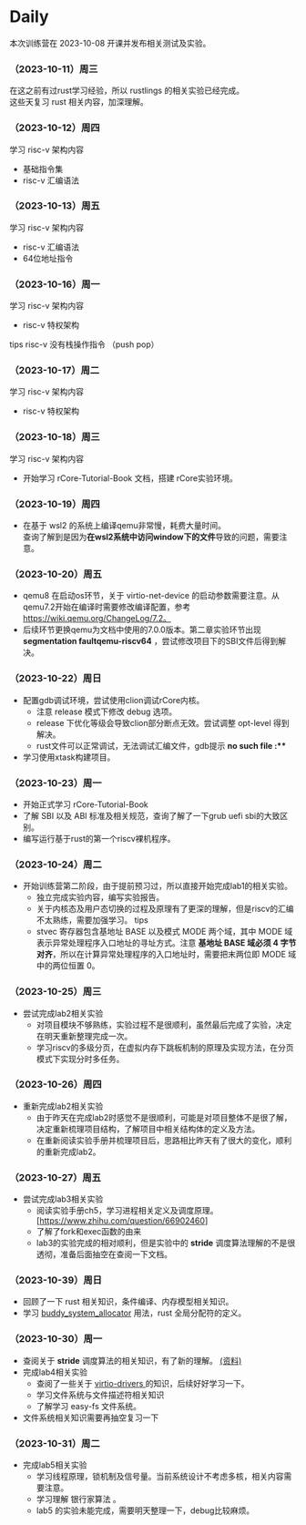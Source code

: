 # Daily
本次训练营在 2023-10-08 开课并发布相关测试及实验。

### （2023-10-11）周三
在这之前有过rust学习经验，所以 rustlings 的相关实验已经完成。<br />
这些天复习 rust 相关内容，加深理解。

### （2023-10-12）周四
学习 risc-v 架构内容
- 基础指令集
- risc-v 汇编语法

### （2023-10-13）周五
学习 risc-v 架构内容
- risc-v 汇编语法
- 64位地址指令

### （2023-10-16）周一
学习 risc-v 架构内容
- risc-v 特权架构

tips
    risc-v 没有栈操作指令 （push pop）

### （2023-10-17）周二
学习 risc-v 架构内容
- risc-v 特权架构

### （2023-10-18）周三
学习 risc-v 架构内容
- 开始学习 rCore-Tutorial-Book 文档，搭建 rCore实验环境。


### （2023-10-19）周四
- 在基于 wsl2 的系统上编译qemu非常慢，耗费大量时间。<br>
    查询了解到是因为**在wsl2系统中访问window下的文件**导致的问题，需要注意。

### （2023-10-20）周五
- qemu8 在启动os环节，关于 virtio-net-device 的启动参数需要注意。从qemu7.2开始在编译时需要修改编译配置，参考 https://wiki.qemu.org/ChangeLog/7.2。
- 后续环节更换qemu为文档中使用的7.0.0版本。第二章实验环节出现 **segmentation faultqemu-riscv64** ，尝试修改项目下的SBI文件后得到解决。

### （2023-10-22）周日
- 配置gdb调试环境，尝试使用clion调试rCore内核。
    - 注意 release 模式下修改 debug 选项。
    - release 下优化等级会导致clion部分断点无效。尝试调整 opt-level 得到解决。
    - rust文件可以正常调试，无法调试汇编文件，gdb提示 **no such file :\*\***
- 学习使用xtask构建项目。

### （2023-10-23）周一
- 开始正式学习 rCore-Tutorial-Book
- 了解 SBI 以及 ABI 标准及相关规范，查询了解了一下grub uefi sbi的大致区别。
- 编写运行基于rust的第一个riscv裸机程序。


### （2023-10-24）周二
- 开始训练营第二阶段，由于提前预习过，所以直接开始完成lab1的相关实验。
    -   独立完成实验内容，编写实验报告。
    -   关于内核态及用户态切换的过程及原理有了更深的理解，但是riscv的汇编不太熟练，需要加强学习。
tips
    - stvec 寄存器包含基地址 BASE 以及模式 MODE 两个域，其中 MODE 域表示异常处理程序入口地址的寻址方式。注意 **基地址 BASE 域必须 4 字节对齐**，所以在计算异常处理程序的入口地址时，需要把末两位即 MODE 域中的两位恒置 0。


### （2023-10-25）周三
- 尝试完成lab2相关实验
    -   对项目模块不够熟练，实验过程不是很顺利，虽然最后完成了实验，决定在明天重新整理完成一次。
    -   学习riscv的多级分页，在虚拟内存下跳板机制的原理及实现方法，在分页模式下实现分时多任务。

### （2023-10-26）周四
- 重新完成lab2相关实验
    -   由于昨天在完成lab2时感觉不是很顺利，可能是对项目整体不是很了解，决定重新梳理项目结构，了解项目中相关结构体的定义及方法。
    -   在重新阅读实验手册并梳理项目后，思路相比昨天有了很大的变化，顺利的重新完成lab2。

### （2023-10-27）周五
- 尝试完成lab3相关实验
    -   阅读实验手册ch5，学习进程相关定义及调度原理。[https://www.zhihu.com/question/66902460]
    -   了解了fork和exec函数的由来
    -   lab3的实验完成的相对顺利，但是实验中的 **stride** 调度算法理解的不是很透彻，准备后面抽空在查阅一下文档。

### （2023-10-39）周日
-  回顾了一下 rust 相关知识，条件编译、内存模型相关知识。
-  学习 [buddy_system_allocator](https://github.com/rcore-os/buddy_system_allocator) 用法，rust 全局分配符的定义。

### （2023-10-30）周一
-  查阅关于 **stride** 调度算法的相关知识，有了新的理解。
[(资料)](https://nankai.gitbook.io/ucore-os-on-risc-v64/lab6/tiao-du-suan-fa-kuang-jia#stride-suan-fa)
-  完成lab4相关实验
    -  查阅了一些关于 [virtio-drivers
](https://github.com/rcore-os/virtio-drivers)的知识，后续好好学习一下。
    -  学习文件系统与文件描述符相关知识
    -  了解学习 easy-fs 文件系统。
-  文件系统相关知识需要再抽空复习一下

### （2023-10-31）周二
-  完成lab5相关实验
    - 学习线程原理，锁机制及信号量。当前系统设计不考虑多核，相关内容需要注意。
    - 学习理解 银行家算法 。
    - lab5 的实验未能完成，需要明天整理一下，debug比较麻烦。